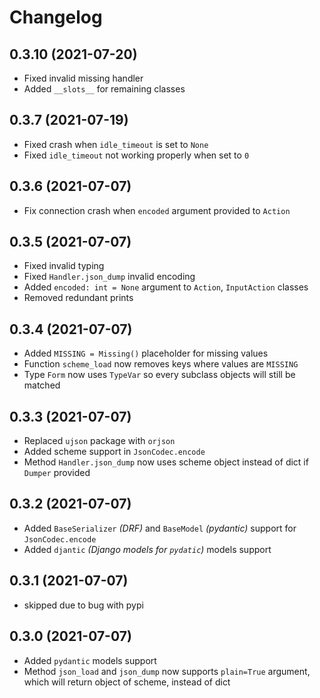 # Changelog

## 0.3.10 (2021-07-20)

+ Fixed invalid missing handler
+ Added `__slots__` for remaining classes

## 0.3.7 (2021-07-19)

+ Fixed crash when `idle_timeout` is set to `None`
+ Fixed `idle_timeout` not working properly when set to `0`

## 0.3.6 (2021-07-07)

+ Fix connection crash when `encoded` argument provided to `Action`

## 0.3.5 (2021-07-07)

+ Fixed invalid typing
+ Fixed `Handler.json_dump` invalid encoding
+ Added `encoded: int = None` argument to `Action`, `InputAction` classes
+ Removed redundant prints

## 0.3.4 (2021-07-07)

+ Added `MISSING = Missing()` placeholder for missing values
+ Function `scheme_load` now removes keys where values are `MISSING`
+ Type `Form` now uses `TypeVar` so every subclass objects will still be matched

## 0.3.3 (2021-07-07)

+ Replaced `ujson` package with `orjson`
+ Added scheme support in `JsonCodec.encode`
+ Method `Handler.json_dump` now uses scheme object instead of dict if `Dumper` provided

## 0.3.2 (2021-07-07)

+ Added `BaseSerializer` _(DRF)_ and `BaseModel` _(pydantic)_ support for `JsonCodec.encode`
+ Added `djantic` _(Django models for `pydatic`)_ models support

## 0.3.1 (2021-07-07)

+ skipped due to bug with pypi

## 0.3.0 (2021-07-07)

+ Added `pydantic` models support
+ Method `json_load` and `json_dump` now supports `plain=True` argument, which will return object of scheme, instead of
  dict
